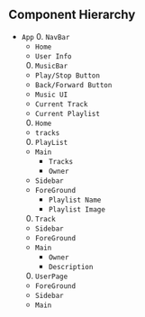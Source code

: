## Component Hierarchy

* `App`
  0. `NavBar`
    * `Home`
    * `User Info`
  0. `MusicBar`
    * `Play/Stop Button`
    * `Back/Forward Button`
    * `Music UI`
    * `Current Track`
    * `Current Playlist`
  0. `Home`
    * `tracks`
  0. `PlayList`
    * `Main`
      - `Tracks`
      - `Owner`
    * `Sidebar`
    * `ForeGround`
      - `Playlist Name`
      - `Playlist Image`
  0. `Track`
    * `Sidebar`
    * `ForeGround`
    * `Main`
      - `Owner`
      - `Description`
  0. `UserPage`
    * `ForeGround`
    * `Sidebar`
    * `Main`

